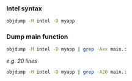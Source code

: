### Intel syntax
```bash
objdump -M intel -D myapp
```

### Dump main function
```bash
objdump -M intel -D myapp | grep -Axx main.:
```

*e.g. 20 lines*

```bash
objdump -M intel -D myapp | grep -A20 main.:
```


